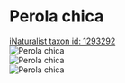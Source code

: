 
Perola chica
============
  
[iNaturalist taxon id: 1293292](https://www.inaturalist.org/taxa/1293292)  
![Perola chica](https://inaturalist-open-data.s3.amazonaws.com/photos/245590936/medium.jpg)  
![Perola chica](https://inaturalist-open-data.s3.amazonaws.com/photos/245310876/medium.jpg)  
![Perola chica](https://inaturalist-open-data.s3.amazonaws.com/photos/245310899/medium.jpg)